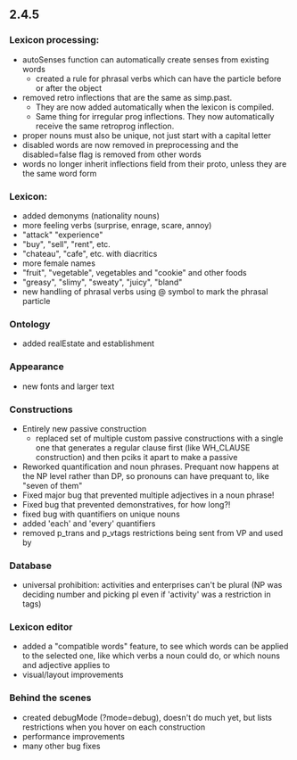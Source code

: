 ## 2.4.5

### Lexicon processing:
- autoSenses function can automatically create senses from existing words
  - created a rule for phrasal verbs which can have the particle before or after the object
- removed retro inflections that are the same as simp.past. 
  - They are now added automatically when the lexicon is compiled. 
  - Same thing for irregular prog inflections. They now automatically receive the same retroprog inflection.
- proper nouns must also be unique, not just start with a capital letter
- disabled words are now removed in preprocessing and the disabled=false flag is removed from other words
- words no longer inherit inflections field from their proto, unless they are the same word form

### Lexicon:
- added demonyms (nationality nouns)
- more feeling verbs (surprise, enrage, scare, annoy)
- "attack" "experience"
- "buy", "sell", "rent", etc.
- "chateau", "cafe", etc. with diacritics
- more female names
- "fruit", "vegetable", vegetables and "cookie" and other foods
- "greasy", "slimy", "sweaty", "juicy", "bland"
- new handling of phrasal verbs using @ symbol to mark the phrasal particle

### Ontology
- added realEstate and establishment

### Appearance
- new fonts and larger text

### Constructions
- Entirely new passive construction
  - replaced set of multiple custom passive constructions with a single one that generates a regular clause first (like WH_CLAUSE construction) and then pciks it apart to make a passive
- Reworked quantification and noun phrases. Prequant now happens at the NP level rather than DP, so pronouns can have prequant to, like "seven of them"
- Fixed major bug that prevented multiple adjectives in a noun phrase!
- Fixed bug that prevented demonstratives, for how long?!
- fixed bug with quantifiers on unique nouns
- added 'each' and 'every' quantifiers
- removed p_trans and p_vtags restrictions being sent from VP and used by 

### Database
- universal prohibition: activities and enterprises can't be plural (NP was deciding number and picking pl even if 'activity' was a restriction in tags)

### Lexicon editor
- added a "compatible words" feature, to see which words can be applied to the selected one, like which verbs a noun could do, or which nouns and adjective applies to
- visual/layout improvements

### Behind the scenes
- created debugMode (?mode=debug), doesn't do much yet, but lists restrictions when you hover on each construction
- performance improvements
- many other bug fixes